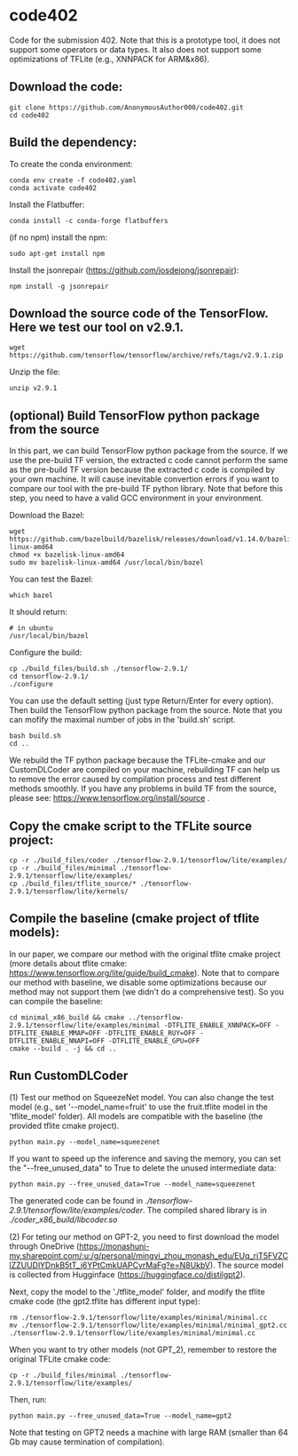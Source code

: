 # code402
Code for the submission 402. Note that this is a prototype tool, it does not support some operators or data types. It also does not support some optimizations of TFLite (e.g., XNNPACK for ARM&x86). 

## Download the code:

```
git clone https://github.com/AnonymousAuthor000/code402.git
cd code402
```

## Build the dependency:

To create the conda environment:

```
conda env create -f code402.yaml
conda activate code402
```

Install the Flatbuffer:

```
conda install -c conda-forge flatbuffers
```

(if no npm) install the npm:

```
sudo apt-get install npm
```

Install the jsonrepair (https://github.com/josdejong/jsonrepair):

```
npm install -g jsonrepair
```

## Download the source code of the TensorFlow. Here we test our tool on v2.9.1.

```
wget https://github.com/tensorflow/tensorflow/archive/refs/tags/v2.9.1.zip
```

Unzip the file:

```
unzip v2.9.1
```
## (optional) Build TensorFlow python package from the source

In this part, we can build TensorFlow python package from the source. If we use the pre-build TF version, the extracted c code cannot perform the same as the pre-build TF version because the extracted c code is compiled by your own machine. It will cause inevitable convertion errors if you want to compare our tool with the pre-build TF python library. Note that before this step, you need to have a valid GCC environment in your environment.

Download the Bazel:

```
wget https://github.com/bazelbuild/bazelisk/releases/download/v1.14.0/bazelisk-linux-amd64
chmod +x bazelisk-linux-amd64
sudo mv bazelisk-linux-amd64 /usr/local/bin/bazel
```

You can test the Bazel:

```
which bazel
```

It should return:

```
# in ubuntu
/usr/local/bin/bazel
```

Configure the build:

```
cp ./build_files/build.sh ./tensorflow-2.9.1/
cd tensorflow-2.9.1/
./configure
```

You can use the default setting (just type Return/Enter for every option).
Then build the TensorFlow python package from the source. Note that you can mofify the maximal number of jobs in the 'build.sh' script.

```
bash build.sh
cd ..
```

We rebuild the TF python package because the TFLite-cmake and our CustomDLCoder are compiled on your machine, rebuilding TF can help us to remove the error caused by compilation process and test different methods smoothly. If you have any problems in build TF from the source, please see: https://www.tensorflow.org/install/source .

## Copy the cmake script to the TFLite source project:  

```
cp -r ./build_files/coder ./tensorflow-2.9.1/tensorflow/lite/examples/
cp -r ./build_files/minimal ./tensorflow-2.9.1/tensorflow/lite/examples/
cp ./build_files/tflite_source/* ./tensorflow-2.9.1/tensorflow/lite/kernels/
```

## Compile the baseline (cmake project of tflite models): 

In our paper, we compare our method with the original tflite cmake project (more details about tflite cmake: https://www.tensorflow.org/lite/guide/build_cmake). Note that to compare our method with baseline, we disable some optimizations because our method may not support them (we didn't do a comprehensive test). So you can compile the baseline:

```
cd minimal_x86_build && cmake ../tensorflow-2.9.1/tensorflow/lite/examples/minimal -DTFLITE_ENABLE_XNNPACK=OFF -DTFLITE_ENABLE_MMAP=OFF -DTFLITE_ENABLE_RUY=OFF -DTFLITE_ENABLE_NNAPI=OFF -DTFLITE_ENABLE_GPU=OFF
cmake --build . -j && cd ..
```

## Run CustomDLCoder

(1) Test our method on SqueezeNet model. You can also change the test model (e.g., set '--model_name=fruit' to use the fruit.tflite model in the 'tflite_model' folder). All models are compatible with the baseline (the provided tflite cmake project).

```
python main.py --model_name=squeezenet
```

If you want to speed up the inference and saving the memory, you can set the "--free_unused_data" to True to delete the unused intermediate data:

```
python main.py --free_unused_data=True --model_name=squeezenet
```

The generated code can be found in *./tensorflow-2.9.1/tensorflow/lite/examples/coder*. The compiled shared library is in *./coder_x86_build/libcoder.so*

(2) For teting our method on GPT-2, you need to first download the model through OneDrive (https://monashuni-my.sharepoint.com/:u:/g/personal/mingyi_zhou_monash_edu/EUq_riT5FVZClZZUUDlYDnkB5tT_j6YPtCmkUAPCvrMaFg?e=N8UkbV). The source model is collected from Hugginface (https://huggingface.co/distilgpt2).

Next, copy the model to the './tflite_model' folder, and modify the tflite cmake code (the gpt2.tflite has different input type):

```
rm ./tensorflow-2.9.1/tensorflow/lite/examples/minimal/minimal.cc
mv ./tensorflow-2.9.1/tensorflow/lite/examples/minimal/minimal_gpt2.cc ./tensorflow-2.9.1/tensorflow/lite/examples/minimal/minimal.cc
```

When you want to try other models (not GPT_2), remember to restore the original TFLite cmake code:

```
cp -r ./build_files/minimal ./tensorflow-2.9.1/tensorflow/lite/examples/
```

Then, run:

```
python main.py --free_unused_data=True --model_name=gpt2
```

Note that testing on GPT2 needs a machine with large RAM (smaller than 64 Gb may cause termination of compilation). 

